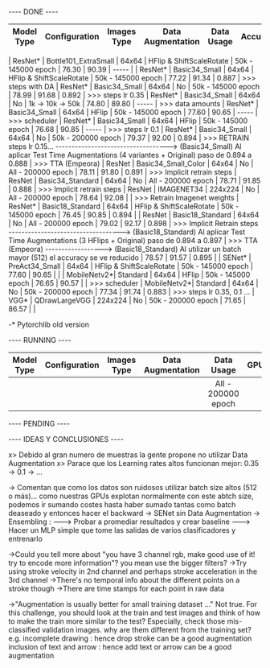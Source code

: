 
---- DONE ----

|  Model Type |     Configuration    | Images Type |     Data Augmentation    |     Data Usage     | Accuracy@1 | Accuracy@3 | Leaderboard |
|:-----------:|:--------------------:|:-----------:|:------------------------:|:------------------:|:----------:|:----------:|:-----------:|

|   ResNet*   | Bottle101_ExtraSmall |    64x64    | HFlip & ShiftScaleRotate | 50k - 145000 epoch |    76.30   |    90.39   |    -----    |
|   ResNet*   |     Basic34_Small    |    64x64    | HFlip & ShiftScaleRotate | 50k - 145000 epoch |    77.22   |    91.34   |    0.887    | >>> steps with DA
|   ResNet*   |     Basic34_Small    |    64x64    |            No            | 50k - 145000 epoch |    78.99   |    91.68   |    0.892    | >>> steps lr 0.35
|   ResNet*   |     Basic34_Small    |    64x64    |            No            |  1k -> 10k -> 50k  |    74.80   |    89.80   |    -----    | >>> data amounts
|   ResNet*   |     Basic34_Small    |    64x64    |           HFlip          | 50k - 145000 epoch |    77.60   |    90.65   |    -----    | >>> scheduler
|   ResNet*   |     Basic34_Small    |    64x64    |           HFlip          | 50k - 145000 epoch |    76.68   |    90.85   |    -----    | >>> steps lr 0.1
|   ResNet*   |     Basic34_Small    |    64x64    |            No            | 50k - 200000 epoch |    79.37   |    92.00   |    0.894    | >>> RETRAIN steps lr 0.15...
-----------------------------------> (Basic34_Small) Al aplicar Test Time Augmentations (4 variantes + Original) paso de 0.894 a  0.888    | >>> TTA (Empeora)
|   ResNet    | Basic34_Small_Color  |    64x64    |            No            | All - 200000 epoch |    78.11   |    91.80   |    0.891    | >>> Implicit retrain steps
|   ResNet    |    Basic34_Standard  |    64x64    |            No            | All - 200000 epoch |    78.71   |    91.85   |    0.888    | >>> Implicit retrain steps
|   ResNet    |      IMAGENET34      |   224x224   |            No            | All - 200000 epoch |    78.64   |    92.08   |             | >>> Retrain Imagenet weights
|   ResNet*   |   Basic18_Standard   |    64x64    | HFlip & ShiftScaleRotate | 50k - 145000 epoch |    76.45   |    90.85   |    0.894    |
|   ResNet    |   Basic18_Standard   |    64x64    |            No            | All - 200000 epoch |    79.02   |    92.17   |    0.898    | >>> Implicit Retrain steps
-----------------------------------> (Basic18_Standard) Al aplicar Test Time Augmentations (3 HFlips + Original) paso de 0.894 a  0.897    | >>> TTA (Empeora)
------------------> (Basic18_Standard) Al utilizar un batch mayor (512) el accuracy se ve reducido |    78.57   |    91.57   |    0.895    |
|   SENet*    |    PreAct34_Small    |    64x64    | HFlip & ShiftScaleRotate | 50k - 145000 epoch |    77.60   |    90.65   |             |
| MobileNetv2*|        Standard      |    64x64    |           HFlip          | 50k - 145000 epoch |    76.65   |    90.57   |             | >>> scheduler
| MobileNetv2*|        Standard      |    64x64    |            No            | 50k - 200000 epoch |    77.34   |    91.74   |    0.883    | >>> steps lr 0.35, 0.1 ...
|   VGG*      |     QDrawLargeVGG    |   224x224   |            No            | 50k - 200000 epoch |    71.65   |    86.57   |             |


-* Pytorchlib old version

---- RUNNING ----

|   Model Type  |     Configuration    | Images Type |     Data Augmentation    |     Data Usage     |    GPU    |
|:-------------:|:--------------------:|:-----------:|:------------------------:|:------------------:|:---------:|
|               |                      |             |                          | All - 200000 epoch |           | >>> 


---- PENDING ----


---- IDEAS Y CONCLUSIONES ----

  x> Debido al gran numero de muestras la gente propone no utilizar Data Augmentation
  x> Parace que los Learning rates altos funcionan mejor: 0.35 -> 0.1 -> ...
  
  -> Comentan que como los datos son ruidosos utilizar batch size altos (512 o más)...
     como nuestras GPUs explotan normalmente con este abtch size, podemos ir sumando costes
     hasta haber sumado tantas como batch deaseado y entonces hacer el backward
  -> SENet sin Data Augmentation
  -> Ensembling :
       ---> Probar a promediar resultados y crear baseline
       ---> Hacer un MLP simple que tome las salidas de varios clasificadores y entrenarlo

  ->Could you tell more about "you have 3 channel rgb, make good use of it! try to encode more information"? you mean use the bigger filters?
     ->Try using stroke velocity in 2nd channel and perhaps stroke acceleration in the 3rd channel
     ->There's no temporal info about the different points on a stroke though
     ->There are time stamps for each point in raw data


  ->"Augmentation is usually better for small training dataset …"
        Not true.
        For this challenge, you should look at the train and test images and think of how to make the train more similar to the test?
        Especially, check those mis-classified validation images. why are them different from the training set?
        e.g.
        incomplete drawing : hence drop stroke can be a good augmentation
        inclusion of text and arrow : hence add text or arrow can be a good augmentation 